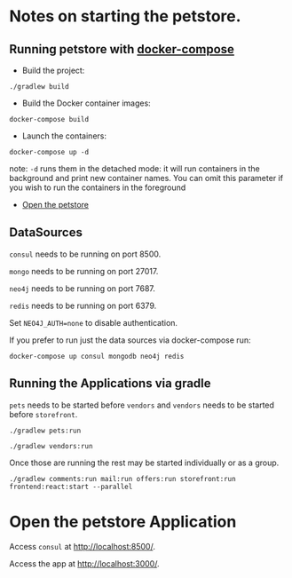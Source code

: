 # Notes on starting the petstore.

## Running petstore with [docker-compose](https://docs.docker.com/compose/)
* Build the project: 
```
./gradlew build
```
* Build the Docker container images: 
```
docker-compose build
```
* Launch the containers: 
```
docker-compose up -d
```
note: `-d` runs them in the detached mode: it will run containers in the background and print new container names. You can omit this parameter if you wish to run the containers in the foreground
* [Open the petstore](#access-the-petstore)

## DataSources
`consul` needs to be running on port 8500.

`mongo` needs to be running on port 27017.

`neo4j` needs to be running on port 7687.

`redis` needs to be running on port 6379.

Set `NEO4J_AUTH=none` to disable authentication.

If you prefer to run just the data sources via docker-compose run:
 ```
docker-compose up consul mongodb neo4j redis
 ```

## Running the Applications via gradle
`pets` needs to be started before `vendors` and `vendors` needs to 
be started before `storefront`.

```
./gradlew pets:run
```

```
./gradlew vendors:run
```

Once those are running the rest may be started individually or as a group.

```
./gradlew comments:run mail:run offers:run storefront:run frontend:react:start --parallel
```

# Open the petstore Application
Access `consul` at [http://localhost:8500/](http://localhost:8500/).

Access the app at [http://localhost:3000/](http://localhost:3000/).
